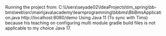 Running the project from:
C:\Users\seyade02\IdeaProjects\tim_spring\bb-bms\web\src\main\java\academy\learnprogramming\bbbms\BbBmsApplication.java
http://localhost:8080/demo
Using Java 11 (To sync with Tims) because his teaching on configuring multi module
gradle build files is not applicable to my choice Java 17.

